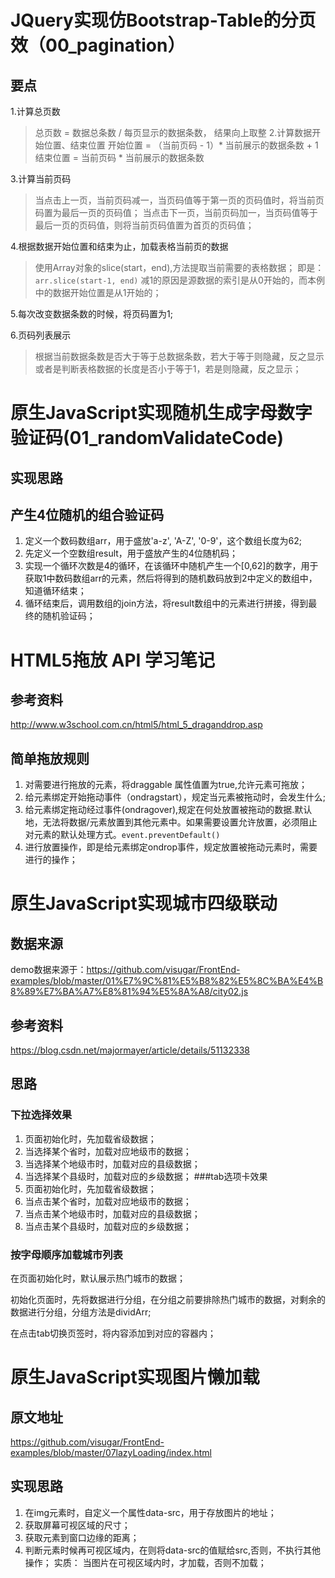 # JQuery实现仿Bootstrap-Table的分页效（00_pagination）
## 要点
1.计算总页数
> 总页数 = 数据总条数 / 每页显示的数据条数， 结果向上取整
2.计算数据开始位置、结束位置
> 开始位置 = （当前页码 - 1）* 当前展示的数据条数 + 1
结束位置 = 当前页码 * 当前展示的数据条数

3.计算当前页码
> 当点击上一页，当前页码减一，当页码值等于第一页的页码值时，将当前页码置为最后一页的页码值；
当点击下一页，当前页码加一，当页码值等于最后一页的页码值，则将当前页码值置为首页的页码值；

4.根据数据开始位置和结束为止，加载表格当前页的数据
> 使用Array对象的slice(start，end),方法提取当前需要的表格数据；
即是： 
`arr.slice(start-1, end)`
减1的原因是源数据的索引是从0开始的，而本例中的数据开始位置是从1开始的；

5.每次改变数据条数的时候，将页码置为1;

6.页码列表展示
> 根据当前数据条数是否大于等于总数据条数，若大于等于则隐藏，反之显示或者是判断表格数据的长度是否小于等于1，若是则隐藏，反之显示；
# 原生JavaScript实现随机生成字母数字验证码(01_randomValidateCode)
## 实现思路
## 产生4位随机的组合验证码
1. 定义一个数码数组arr，用于盛放'a-z', 'A-Z', '0-9'，这个数组长度为62;
2. 先定义一个空数组result，用于盛放产生的4位随机码；
4. 实现一个循环次数是4的循环，在该循环中随机产生一个[0,62]的数字，用于获取1中数码数组arr的元素，然后将得到的随机数码放到2中定义的数组中，知道循环结束；
5. 循环结束后，调用数组的join方法，将result数组中的元素进行拼接，得到最终的随机验证码；

# HTML5拖放 API 学习笔记
## 参考资料
http://www.w3school.com.cn/html5/html_5_draganddrop.asp
##  简单拖放规则
1. 对需要进行拖放的元素，将draggable 属性值置为true,允许元素可拖放；
2. 给元素绑定开始拖动事件（ondragstart），规定当元素被拖动时，会发生什么;
3. 给元素绑定拖动经过事件(ondragover),规定在何处放置被拖动的数据.默认地，无法将数据/元素放置到其他元素中。如果需要设置允许放置，必须阻止对元素的默认处理方式。`event.preventDefault()`
4. 进行放置操作，即是给元素绑定ondrop事件，规定放置被拖动元素时，需要进行的操作；

#  原生JavaScript实现城市四级联动
## 数据来源
demo数据来源于：https://github.com/visugar/FrontEnd-examples/blob/master/01%E7%9C%81%E5%B8%82%E5%8C%BA%E4%B8%89%E7%BA%A7%E8%81%94%E5%8A%A8/city02.js
## 参考资料
https://blog.csdn.net/majormayer/article/details/51132338
## 思路
### 下拉选择效果
1. 页面初始化时，先加载省级数据；
2. 当选择某个省时，加载对应地级市的数据；
3. 当选择某个地级市时，加载对应的县级数据；
4. 当选择某个县级时，加载对应的乡级数据；
###tab选项卡效果 
1. 页面初始化时，先加载省级数据；
2. 当点击某个省时，加载对应地级市的数据；
3. 当点击某个地级市时，加载对应的县级数据；
4. 当点击某个县级时，加载对应的乡级数据；
### 按字母顺序加载城市列表
在页面初始化时，默认展示热门城市的数据；

初始化页面时，先将数据进行分组，在分组之前要排除热门城市的数据，对剩余的数据进行分组，分组方法是dividArr;

在点击tab切换页签时，将内容添加到对应的容器内；
# 原生JavaScript实现图片懒加载

## 原文地址
https://github.com/visugar/FrontEnd-examples/blob/master/07lazyLoading/index.html

## 实现思路
1. 在img元素时，自定义一个属性data-src，用于存放图片的地址；
2. 获取屏幕可视区域的尺寸；
3. 获取元素到窗口边缘的距离；
4. 判断元素时候再可视区域内，在则将data-src的值赋给src,否则，不执行其他操作；
实质： 当图片在可视区域内时，才加载，否则不加载；
